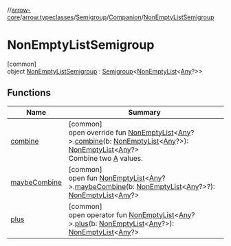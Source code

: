 //[arrow-core](../../../../../index.md)/[arrow.typeclasses](../../../index.md)/[Semigroup](../../index.md)/[Companion](../index.md)/[NonEmptyListSemigroup](index.md)

# NonEmptyListSemigroup

[common]\
object [NonEmptyListSemigroup](index.md) : [Semigroup](../../index.md)&lt;[NonEmptyList](../../../../arrow.core/-non-empty-list/index.md)&lt;[Any](https://kotlinlang.org/api/latest/jvm/stdlib/kotlin/-any/index.html)?&gt;&gt;

## Functions

| Name | Summary |
|---|---|
| [combine](combine.md) | [common]<br>open override fun [NonEmptyList](../../../../arrow.core/-non-empty-list/index.md)&lt;[Any](https://kotlinlang.org/api/latest/jvm/stdlib/kotlin/-any/index.html)?&gt;.[combine](combine.md)(b: [NonEmptyList](../../../../arrow.core/-non-empty-list/index.md)&lt;[Any](https://kotlinlang.org/api/latest/jvm/stdlib/kotlin/-any/index.html)?&gt;): [NonEmptyList](../../../../arrow.core/-non-empty-list/index.md)&lt;[Any](https://kotlinlang.org/api/latest/jvm/stdlib/kotlin/-any/index.html)?&gt;<br>Combine two [A](../../index.md) values. |
| [maybeCombine](index.md#1716120099%2FFunctions%2F-1961959459) | [common]<br>open fun [NonEmptyList](../../../../arrow.core/-non-empty-list/index.md)&lt;[Any](https://kotlinlang.org/api/latest/jvm/stdlib/kotlin/-any/index.html)?&gt;.[maybeCombine](index.md#1716120099%2FFunctions%2F-1961959459)(b: [NonEmptyList](../../../../arrow.core/-non-empty-list/index.md)&lt;[Any](https://kotlinlang.org/api/latest/jvm/stdlib/kotlin/-any/index.html)?&gt;?): [NonEmptyList](../../../../arrow.core/-non-empty-list/index.md)&lt;[Any](https://kotlinlang.org/api/latest/jvm/stdlib/kotlin/-any/index.html)?&gt; |
| [plus](index.md#-1055836867%2FFunctions%2F-1961959459) | [common]<br>open operator fun [NonEmptyList](../../../../arrow.core/-non-empty-list/index.md)&lt;[Any](https://kotlinlang.org/api/latest/jvm/stdlib/kotlin/-any/index.html)?&gt;.[plus](index.md#-1055836867%2FFunctions%2F-1961959459)(b: [NonEmptyList](../../../../arrow.core/-non-empty-list/index.md)&lt;[Any](https://kotlinlang.org/api/latest/jvm/stdlib/kotlin/-any/index.html)?&gt;): [NonEmptyList](../../../../arrow.core/-non-empty-list/index.md)&lt;[Any](https://kotlinlang.org/api/latest/jvm/stdlib/kotlin/-any/index.html)?&gt; |
